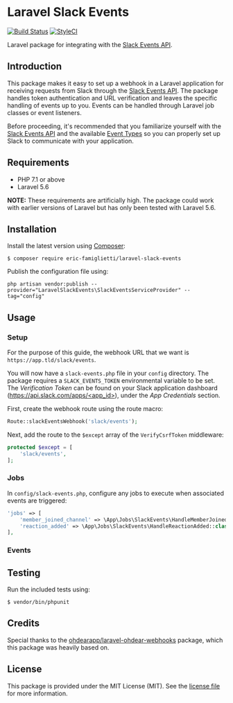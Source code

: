 # Laravel Slack Events

[![Build Status](https://travis-ci.org/eric-famiglietti/laravel-slack-events.svg?branch=master)](https://travis-ci.org/eric-famiglietti/laravel-slack-events) [![StyleCI](https://styleci.io/repos/124814706/shield?branch=master)](https://styleci.io/repos/124814706)

Laravel package for integrating with the [Slack Events API](https://api.slack.com/events-api).

## Introduction

This package makes it easy to set up a webhook in a Laravel application for receiving requests from Slack through the [Slack Events API](https://api.slack.com/events-api). The package handles token authentication and URL verification and leaves the specific handling of events up to you. Events can be handled through Laravel job classes or event listeners.

Before proceeding, it's recommended that you familiarize yourself with the [Slack Events API](https://api.slack.com/events-api) and the available [Event Types](https://api.slack.com/events/api) so you can properly set up Slack to communicate with your application.

## Requirements

- PHP 7.1 or above
- Laravel 5.6

**NOTE:** These requirements are artificially high. The package could work with earlier versions of Laravel but has only been tested with Laravel 5.6.

## Installation

Install the latest version using [Composer](https://getcomposer.org/):

```
$ composer require eric-famiglietti/laravel-slack-events
```

Publish the configuration file using:

```
php artisan vendor:publish --provider="LaravelSlackEvents\SlackEventsServiceProvider" --tag="config"
```

## Usage

### Setup

For the purpose of this guide, the webhook URL that we want is `https://app.tld/slack/events`.

You will now have a `slack-events.php` file in your `config` directory. The package requires a `SLACK_EVENTS_TOKEN` environmental variable to be set. The *Verification Token* can be found on your Slack application dashboard ([https://api.slack.com/apps/<app_id>](https://api.slack.com/apps/<app_id>)), under the *App Credentials* section.

First, create the webhook route using the route macro:

```php
Route::slackEventsWebhook('slack/events');
```

Next, add the route to the `$except` array of the `VerifyCsrfToken` middleware:

```php
protected $except = [
    'slack/events',
];
```

### Jobs

In `config/slack-events.php`, configure any jobs to execute when associated events are triggered:

```php
'jobs' => [
    'member_joined_channel' => \App\Jobs\SlackEvents\HandleMemberJoinedChannel::class,
    'reaction_added' => \App\Jobs\SlackEvents\HandleReactionAdded::class,
],
```

### Events

## Testing

Run the included tests using:

```
$ vendor/bin/phpunit
```

## Credits

Special thanks to the [ohdearapp/laravel-ohdear-webhooks](https://github.com/ohdearapp/laravel-ohdear-webhooks) package, which this package was heavily based on.

## License

This package is provided under the MIT License (MIT). See the [license file](https://github.com/eric-famiglietti/laravel-slack-events/blob/master/LICENSE) for more information.
